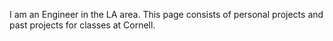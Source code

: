 I am an Engineer in the LA area. This page consists of personal projects and past projects for classes at Cornell. 

